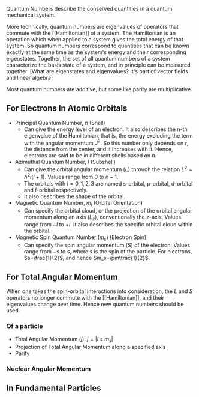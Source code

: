 Quantum Numbers describe the conserved quantities in a quantum mechanical system.

More technically, quantum numbers are eigenvalues of operators that commute with the [[Hamiltonian]] of a system. The Hamiltonian is an operation which when applied to a system gives the total energy of that system. 
So quantum numbers correspond to quantities that can be known exactly at the same time as the system's 
energy and their corresponding eigenstates. Together, the set of all quantum numbers of a system characterize the basis state of a system, and in principle can be measured together. [What are eigenstates and eigenvalues? It's part of vector fields and linear algebra]

Most quantum numbers are additive, but some like parity are multiplicative.
## For Electrons In Atomic Orbitals
- Principal Quantum Number, $n$ (Shell)
	- Can give the energy level of an electron. It also describes the n-th eigenvalue of the Hamiltonian, that is, the energy excluding the term with the angular momentum $J^2$. So this number only depends on $r$, the distance from the center, and it increases with it. Hence, electrons are said to be in different shells based on $n$.
- Azimuthal Quantum Number, $l$ (Subshell)
	- Can give the orbital angular momentum ($L$) through the relation $L^2=\hslash^2 l(l+1)$. Values range from $0$ to $n-1$.
	- The orbitals with $l = 0,1,2,3$ are named s-orbital, p-orbital, d-orbital and f-orbital respectively.
	- It also describes the shape of the orbital.
- Magnetic Quantum Number, $m_l$ (Orbital Orientation)
	- Can specify the orbital cloud, or the projection of the orbital angular momentum along an axis ($L_z$), conventionally the z-axis. Values range from $-l$ to $+l$. It also describes the specific orbital cloud within the orbital.
- Magnetic Spin Quantum Number ($m_s$) (Electron Spin)
	- Can specify the spin angular momentum ($S$) of the electron. Values range from $-s$ to $s$, where $s$ is the spin of the particle. For electrons, $s=\frac{1}{2}$, and hence $m_s=\pm\frac{1}{2}$. 
## For Total Angular Momentum
When one takes the spin-orbital interactions into consideration, the $L$ and $S$ operators no longer commute with the [[Hamiltonian]], and their eigenvalues change over time. Hence new quantum numbers should be used.
### Of a particle 
- Total Angular Momentum ($j$): $j=|l \pm m_s|$  
- Projection of Total Angular Momentum along a specified axis
- Parity
### Nuclear Angular Momentum
## In Fundamental Particles
